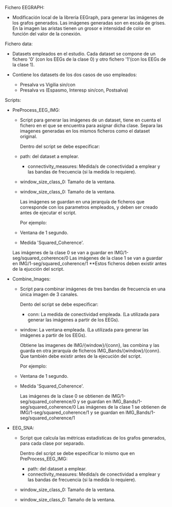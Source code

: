 Fichero EEGRAPH:
 - Modificación local de la librería EEGraph, para generar las imágenes de los grafos generados. Las imágenes generadas son en 	escala de grises. En la imagen las aristas tienen un grosor e intensidad de color en función del valor de la conexión.

Fichero data:
 - Datasets empleados en el estudio. Cada dataset se compone de un fichero '0' (con los EEGs de la clase 0) y otro fichero '1'(con los EEGs de la clase 1).  

 - Contiene los datasets de los dos casos de uso empleados:
	- Presalva vs Vigilia sin/con
	- Presalva vs (Espasmo, Interesp sin/con, Postsalva)

Scripts:

 * PreProcess_EEG_IMG:
    - Script para generar las imágenes de un dataset, tiene en cuenta el fichero en el que se encuentra para asignar dicha clase. 
      Separa las imagenes generadas en los mismos ficheros como el dataset original. 

      Dentro del script se debe especificar:
	- path: del dataset a emplear.
        - connectivity_measures: Medida/s de conectividad a emplear y las bandas de frecuencia (si la medida lo requiere). 
	- window_size_class_0: Tamaño de la ventana.
	- window_size_class_0: Tamaño de la ventana.

      Las imágenes se guardan en una jerarquía de ficheros que corresponde con los parametros empleados, y deben ser creado antes de ejecutar el script.

      Por ejemplo:
	- Ventana de 1 segundo.
	- Medida 'Squared_Coherence'. 
	
	Las imágenes de la clase 0 se van a guardar en IMG/1-seg/squared_coherence/0
	Las imágenes de la clase 1 se van a guardar en IMG/1-seg/squared_coherence/1 
	**Estos ficheros deben existir antes de la ejucción del script. 

 * Combine_Images:
    - Script para combinar imágenes de tres bandas de frecuencia en una única imagen de 3 canales. 

      Dento del script se debe especificar:
        - conn: La medida de conectividad empleada. (La utilizada para generar las imágenes a partir de los EEGs). 
	- window: La ventana empleada. (La utilizada para generar las imágenes a partir de los EEGs). 
	 
      Obtiene las imagenes de IMG/{window}/{conn}, las combina y las guarda en otra jerarquía de ficheros IMG_Bands/{window}/{conn}. Que también debe existir antes de la ejecución del script.  

        Por ejemplo:
	- Ventana de 1 segundo.
	- Medida 'Squared_Coherence'.

        Las imágenes de la clase 0 se obtienen de IMG/1-seg/squared_coherence/0 y se guardan en IMG_Bands/1-seg/squared_coherence/0
	Las imágenes de la clase 1 se obtienen de IMG/1-seg/squared_coherence/1 y se guardan en IMG_Bands/1-seg/squared_coherence/1

 * EEG_SNA:
    - Script que calcula las métricas estadísticas de los grafos generados, para cada clase por separado. 

       Dentro del script se debe especificar lo mismo que en PreProcess_EEG_IMG:
        - path: del dataset a emplear.
        - connectivity_measures: Medida/s de conectividad a emplear y las bandas de frecuencia (si la medida lo requiere). 
	- window_size_class_0: Tamaño de la ventana.
	- window_size_class_0: Tamaño de la ventana.
